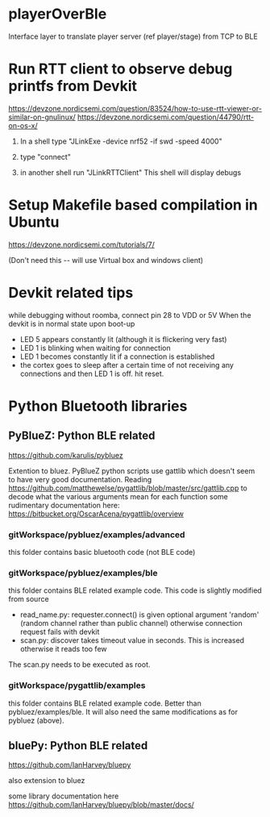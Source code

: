 # playerOverBle
Interface layer to translate player server (ref player/stage) from TCP to BLE

# Run RTT client to observe debug printfs from Devkit

https://devzone.nordicsemi.com/question/83524/how-to-use-rtt-viewer-or-similar-on-gnulinux/
https://devzone.nordicsemi.com/question/44790/rtt-on-os-x/

1) In a shell type "JLinkExe -device nrf52 -if swd -speed 4000"
2) type "connect"

3) in another shell run "JLinkRTTClient"
This shell will display debugs

# Setup Makefile based compilation in Ubuntu

https://devzone.nordicsemi.com/tutorials/7/

(Don't need this -- will use Virtual box and windows client)

# Devkit related tips


while debugging without roomba, connect pin 28 to VDD or 5V
When the devkit is in normal state upon boot-up
* LED 5 appears constantly lit (although it is flickering very fast)
* LED 1 is blinking when waiting for connection
* LED 1 becomes constantly lit if a connection is established
* the cortex goes to sleep after a certain time of not receiving any connections and then LED 1 is off. hit reset.

# Python Bluetooth libraries

## PyBlueZ: Python BLE related

https://github.com/karulis/pybluez

Extention to bluez.
PyBlueZ python scripts use gattlib which doesn't seem to have very good documentation.
Reading https://github.com/matthewelse/pygattlib/blob/master/src/gattlib.cpp to decode what the various arguments mean for each function
some rudimentary documentation here:
https://bitbucket.org/OscarAcena/pygattlib/overview

### gitWorkspace/pybluez/examples/advanced

this folder contains basic bluetooth code (not BLE code)

### gitWorkspace/pybluez/examples/ble

this folder contains BLE related example code. This code is slightly modified from source
 * read_name.py: requester.connect() is given optional argument 'random' (random channel rather than public channel) otherwise connection request fails with devkit
 * scan.py: discover takes timeout value in seconds. This is increased otherwise it reads too few

The scan.py needs to be executed as root.

### gitWorkspace/pygattlib/examples

this folder contains BLE related example code. Better than pybluez/examples/ble. It will also need the same modifications as for pybluez (above).

## bluePy: Python BLE related

https://github.com/IanHarvey/bluepy

also extension to bluez

some library documentation here
https://github.com/IanHarvey/bluepy/blob/master/docs/


